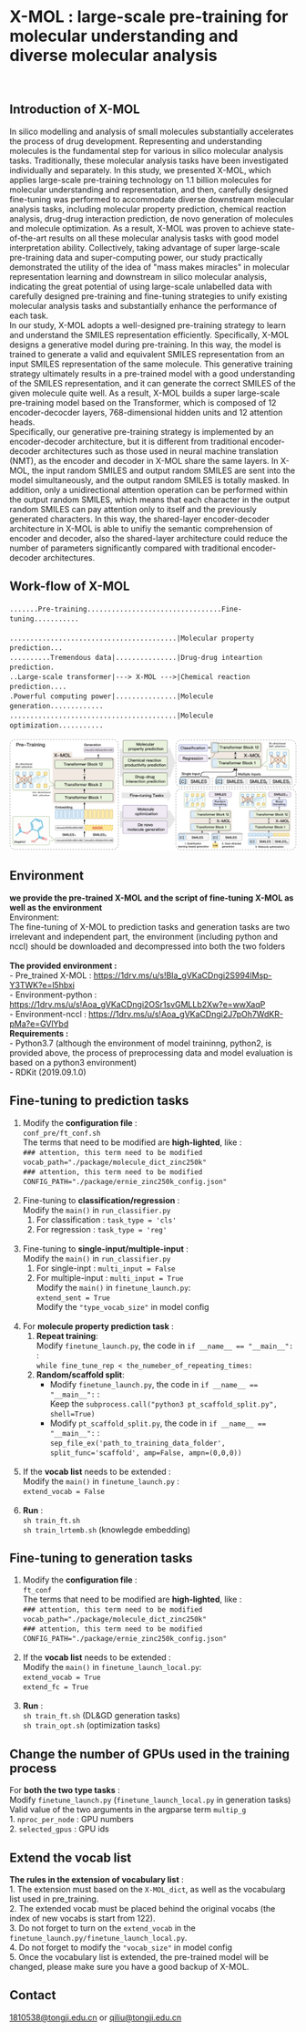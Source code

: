# X-MOL : large-scale pre-training for molecular understanding and diverse molecular analysis

<br>

## Introduction of X-MOL

In silico modelling and analysis of small molecules substantially accelerates the process of drug development. Representing and understanding molecules is the fundamental step for various in silico molecular analysis tasks. Traditionally, these molecular analysis tasks have been investigated individually and separately. In this study, we presented X-MOL, which applies large-scale pre-training technology on 1.1 billion molecules for molecular understanding and representation, and then, carefully designed fine-tuning was performed to accommodate diverse downstream molecular analysis tasks, including molecular property prediction, chemical reaction analysis, drug-drug interaction prediction, de novo generation of molecules and molecule optimization. As a result, X-MOL was proven to achieve state-of-the-art results on all these molecular analysis tasks with good model interpretation ability. Collectively, taking advantage of super large-scale pre-training data and super-computing power, our study practically demonstrated the utility of the idea of "mass makes miracles" in molecular representation learning and downstream in silico molecular analysis, indicating the great potential of using large-scale unlabelled data with carefully designed pre-training and fine-tuning strategies to unify existing molecular analysis tasks and substantially enhance the performance of each task. <br>
In our study, X-MOL adopts a well-designed pre-training strategy to learn and understand the SMILES representation efficiently. Specifically, X-MOL designs a generative model during pre-training. In this way, the model is trained to generate a valid and equivalent SMILES representation from an input SMILES representation of the same molecule. This generative training strategy ultimately results in a pre-trained model with a good understanding of the SMILES representation, and it can generate the correct SMILES of the given molecule quite well. As a result, X-MOL builds a super large-scale pre-training model based on the Transformer, which is composed of 12 encoder-decocder layers, 768-dimensional hidden units and 12 attention heads. <br>
Specifically, our generative pre-training strategy is implemented by an encoder-decoder architecture, but it is different from traditional encoder-decoder architectures such as those used in neural machine translation (NMT), as the encoder and decoder in X-MOL share the same layers. In X-MOL, the input random SMILES and output random SMILES are sent into the model simultaneously, and the output random SMILES is totally masked. In addition, only a unidirectional attention operation can be performed within the output random SMILES, which means that each character in the output random SMILES can pay attention only to itself and the previously generated characters. In this way, the shared-layer encoder-decoder architecture in X-MOL is able to unifiy the semantic comprehension of encoder and decoder, also the shared-layer architecture could reduce the number of parameters significantly compared with traditional encoder-decoder architectures. <br>

## Work-flow of X-MOL
`.......Pre-training.................................Fine-tuning...........` <br>
<br>
`.........................................|Molecular property prediction...` <br>
`..........Tremendous data|...............|Drug-drug inteartion prediction.` <br>
`..Large-scale transformer|---> X-MOL --->|Chemical reaction prediction....` <br>
`.Powerful computing power|...............|Molecule generation.............` <br>
`.........................................|Molecule optimization...........` <br>
<br>
![image](https://github.com/bm2-lab/X-MOL/blob/main/images/module.png) <br>

## Environment
**we provide the pre-trained X-MOL and the script of fine-tuning X-MOL as well as the environment** <br>
Environment: <br>
The fine-tuning of X-MOL to prediction tasks and generation tasks are two irrelevant and independent part, the environment (including python and nccl) should be downloaded and decompressed into both the two folders <br>
<br>
**The provided environment :** <br>
    - Pre_trained X-MOL : https://1drv.ms/u/s!BIa_gVKaCDngi2S994lMsp-Y3TWK?e=l5hbxi <br>
    - Environment-python : https://1drv.ms/u/s!Aoa_gVKaCDngi2OSr1svGMLLb2Xw?e=wwXaqP <br>
    - Environment-nccl : https://1drv.ms/u/s!Aoa_gVKaCDngi2J7pOh7WdKR-pMa?e=GVlYbd <br>
**Requirements :** <br> 
    - Python3.7 (although the environment of model traininng, python2, is provided above, the process of preprocessing data and model evaluation is based on a python3 environment) <br>
    - RDKit (2019.09.1.0) <br>

## Fine-tuning to prediction tasks
1. Modify the **configuration file** : <br>
   `conf_pre/ft_conf.sh` <br>
   The terms that need to be modified are **high-lighted**, like : <br>
   `### attention, this term need to be modified` <br>
   `vocab_path="./package/molecule_dict_zinc250k"` <br>
   `### attention, this term need to be modified` <br>
   `CONFIG_PATH="./package/ernie_zinc250k_config.json"` <br>
   <br>
2. Fine-tuning to **classification/regression** : <br>
   Modify the `main()` in `run_classifier.py` <br>
   1. For classification : `task_type = 'cls'` <br>
   2. For regression : `task_type = 'reg'` <br>
      <br>
3. Fine-tuning to **single-input/multiple-input** : <br>
   Modify the `main()` in `run_classifier.py` <br>
   1. For single-inpt : `multi_input = False` <br>
   2. For multiple-input : `multi_input = True` <br>
      Modify the `main()` in `finetune_launch.py`: <br>
      `extend_sent = True` <br>
      Modify the `"type_vocab_size"` in model config <br>
      <br>
4. For **molecule property prediction task** : <br>
   1. **Repeat training**: <br>
      Modify `finetune_launch.py`, the code in `if __name__ == "__main__":` : <br>
      `while fine_tune_rep < the_numeber_of_repeating_times:` <br>
   2. **Random/scaffold split**: <br>
      - Modify `finetune_launch.py`, the code in `if __name__ == "__main__":` : <br>
         Keep the `subprocess.call("python3 pt_scaffold_split.py", shell=True)` <br>
      - Modify `pt_scaffold_split.py`, the code in `if __name__ == "__main__":` : <br>
         `sep_file_ex('path_to_training_data_folder', split_func='scaffold', amp=False, ampn=(0,0,0))` <br>
         <br>
5. If the **vocab list** needs to be extended :<br>
   Modify the `main()` in `finetune_launch.py` : <br>
    `extend_vocab = False` <br>
   <br>
6. **Run** : <br>
   `sh train_ft.sh` <br>
   `sh train_lrtemb.sh` (knowlegde embedding) <br>

## Fine-tuning to generation tasks
1. Modify the **configuration file** : <br>
   `ft_conf` <br>
   The terms that need to be modified are **high-lighted**, like : <br>
   `### attention, this term need to be modified` <br>
   `vocab_path="./package/molecule_dict_zinc250k"` <br>
   `### attention, this term need to be modified` <br>
   `CONFIG_PATH="./package/ernie_zinc250k_config.json"` <br>
   <br>
2. If the **vocab list** needs to be extended : <br>
   Modify the `main()` in `finetune_launch_local.py`: <br>
    `extend_vocab = True` <br>
    `extend_fc = True` <br>
   <br>
3. **Run** : <br>
   `sh train_ft.sh` (DL&GD generation tasks) <br>
   `sh train_opt.sh` (optimization tasks) <br>

## Change the number of GPUs used in the training process
For **both the two type tasks** : <br>
Modify `finetune_launch.py` (`finetune_launch_local.py` in generation tasks) <br>
Valid value of the two arguments in the argparse term `multip_g` <br>
    1. `nproc_per_node` : GPU numbers <br>
    2. `selected_gpus` : GPU ids<br>

## Extend the vocab list
**The rules in the extension of vocabulary list** : <br>
    1. The extension must based on the `X-MOL_dict`, as well as the vocabularg list used in pre_training. <br>
    2. The extended vocab must be placed behind the original vocabs (the index of new vocabs is start from 122). <br>
    3. Do not forget to turn on the `extend_vocab` in the `finetune_launch.py/finetune_launch_local.py`. <br>
    4. Do not forget to modify the `"vocab_size"` in model config <br>
    5. Once the vocabulary list is extended, the pre-trained model will be changed, please make sure you have a good backup of X-MOL. <br>

## Contact
1810538@tongji.edu.cn or qiliu@tongji.edu.cn
